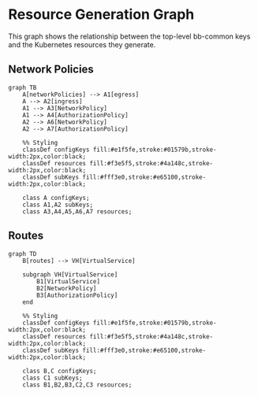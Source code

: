 # Resource Generation Graph

This graph shows the relationship between the top-level bb-common keys and the Kubernetes resources they generate.

## Network Policies

```mermaid
graph TB
    A[networkPolicies] --> A1[egress]
    A --> A2[ingress]
    A1 --> A3[NetworkPolicy]
    A1 --> A4[AuthorizationPolicy]
    A2 --> A6[NetworkPolicy]
    A2 --> A7[AuthorizationPolicy]
    
    %% Styling
    classDef configKeys fill:#e1f5fe,stroke:#01579b,stroke-width:2px,color:black;
    classDef resources fill:#f3e5f5,stroke:#4a148c,stroke-width:2px,color:black;
    classDef subKeys fill:#fff3e0,stroke:#e65100,stroke-width:2px,color:black;
    
    class A configKeys;
    class A1,A2 subKeys;
    class A3,A4,A5,A6,A7 resources;
```

## Routes

```mermaid
graph TD
    B[routes] --> VH[VirtualService]
    
    subgraph VH[VirtualService]
        B1[VirtualService]
        B2[NetworkPolicy]
        B3[AuthorizationPolicy]
    end

    %% Styling
    classDef configKeys fill:#e1f5fe,stroke:#01579b,stroke-width:2px,color:black;
    classDef resources fill:#f3e5f5,stroke:#4a148c,stroke-width:2px,color:black;
    classDef subKeys fill:#fff3e0,stroke:#e65100,stroke-width:2px,color:black;
    
    class B,C configKeys;
    class C1 subKeys;
    class B1,B2,B3,C2,C3 resources;
```
